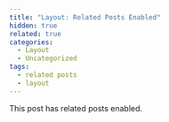 ```yaml
---
title: "Layout: Related Posts Enabled"
hidden: true
related: true
categories:
  - Layout
  - Uncategorized
tags:
  - related posts
  - layout
---
```


This post has related posts enabled.
